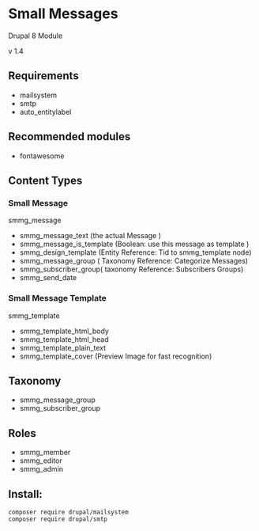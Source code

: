 # Small Messages
Drupal 8 Module

v 1.4


## Requirements
- mailsystem
- smtp
- auto_entitylabel

## Recommended modules
- fontawesome

## Content Types
### Small Message
smmg_message
- smmg_message_text (the actual Message )
- smmg_message_is_template (Boolean: use this message as template )
- smmg_design_template (Entity Reference: Tid to smmg_template node)
- smmg_message_group ( Taxonomy Reference:  Categorize Messages)
- smmg_subscriber_group( taxonomy Reference: Subscribers Groups)
- smmg_send_date

### Small Message Template
smmg_template
- smmg_template_html_body
- smmg_template_html_head
- smmg_template_plain_text
- smmg_template_cover (Preview Image for fast recognition)

## Taxonomy
- smmg_message_group
- smmg_subscriber_group

## Roles
- smmg_member
- smmg_editor
- smmg_admin

## Install:

```
composer require drupal/mailsystem
composer require drupal/smtp
```